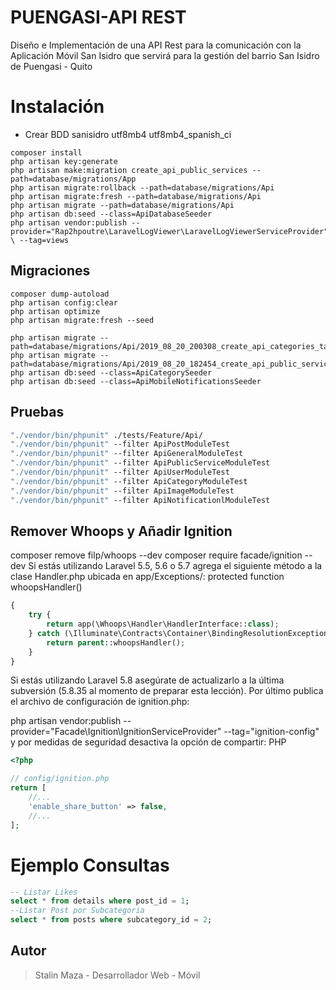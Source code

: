 # PUENGASI-API REST
Diseño e Implementación de una API Rest para la comunicación con la Aplicación Móvil San Isidro que servirá para la gestión del barrio San Isidro de Puengasi - Quito

# Instalación

- Crear BDD sanisidro utf8mb4 utf8mb4_spanish_ci

```
composer install
php artisan key:generate
php artisan make:migration create_api_public_services --path=database/migrations/App
php artisan migrate:rollback --path=database/migrations/Api
php artisan migrate:fresh --path=database/migrations/Api
php artisan migrate --path=database/migrations/Api
php artisan db:seed --class=ApiDatabaseSeeder
php artisan vendor:publish --provider="Rap2hpoutre\LaravelLogViewer\LaravelLogViewerServiceProvider" \ --tag=views
```



## Migraciones
```
composer dump-autoload
php artisan config:clear
php artisan optimize
php artisan migrate:fresh --seed

php artisan migrate --path=database/migrations/Api/2019_08_20_200308_create_api_categories_table.php
php artisan migrate --path=database/migrations/Api/2019_08_20_182454_create_api_public_services_table.php
php artisan db:seed --class=ApiCategorySeeder
php artisan db:seed --class=ApiMobileNotificationsSeeder
```

## Pruebas
```cmd
"./vendor/bin/phpunit" ./tests/Feature/Api/
"./vendor/bin/phpunit" --filter ApiPostModuleTest
"./vendor/bin/phpunit" --filter ApiGeneralModuleTest
"./vendor/bin/phpunit" --filter ApiPublicServiceModuleTest
"./vendor/bin/phpunit" --filter ApiUserModuleTest
"./vendor/bin/phpunit" --filter ApiCategoryModuleTest
"./vendor/bin/phpunit" --filter ApiImageModuleTest
"./vendor/bin/phpunit" --filter ApiNotificationlModuleTest
```

## Remover Whoops y Añadir Ignition
composer remove filp/whoops --dev
composer require facade/ignition --dev
Si estás utilizando Laravel 5.5, 5.6 o 5.7 agrega el siguiente método a la clase Handler.php ubicada en app/Exceptions/:
protected function whoopsHandler()
```php
{
    try {
        return app(\Whoops\Handler\HandlerInterface::class);
    } catch (\Illuminate\Contracts\Container\BindingResolutionException $e) {
        return parent::whoopsHandler();
    }
}
```
Si estás utilizando Laravel 5.8 asegúrate de actualizarlo a la última subversión (5.8.35 al momento de preparar esta lección).
Por último publica el archivo de configuración de ignition.php:

php artisan vendor:publish --provider="Facade\Ignition\IgnitionServiceProvider" --tag="ignition-config"
y por medidas de seguridad desactiva la opción de compartir:
PHP
```php
<?php

// config/ignition.php
return [
    //...
    'enable_share_button' => false,
    //...
];
```

# Ejemplo Consultas
```sql
-- Listar Likes
select * from details where post_id = 1;
--Listar Post por Subcategoria
select * from posts where subcategory_id = 2;

```
## Autor

> Stalin Maza - Desarrollador Web - Móvil
